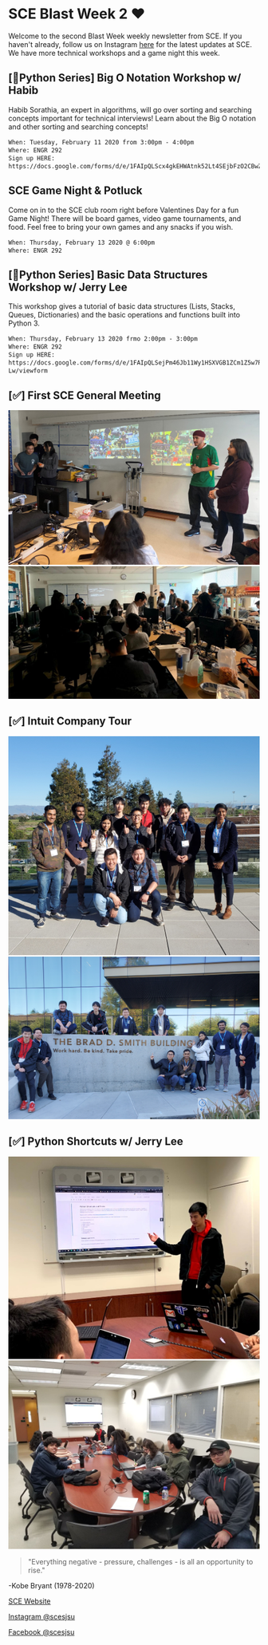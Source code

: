 # SCE Blast Week 2 ❤
Welcome to the second Blast Week weekly newsletter from SCE. 
If you haven't already, follow us on Instagram [here](http://instagram.com/sjsusce) for the latest updates at SCE.
We have more technical workshops and a game night this week.  

## [🐍Python Series] Big O Notation Workshop w/ Habib

Habib Sorathia, an expert in algorithms, will go over sorting and searching concepts important for technical interviews! Learn about the Big O notation and other sorting and searching concepts!
```
When: Tuesday, February 11 2020 from 3:00pm - 4:00pm
Where: ENGR 292
Sign up HERE: https://docs.google.com/forms/d/e/1FAIpQLScx4gkEHWAtnk52Lt4SEjbFzO2CBwZFOcGJLEEJ0BSueu3YyQ/viewform
```
## SCE Game Night & Potluck
Come on in to the SCE club room right before Valentines Day for a fun Game Night! There will be board games, video game tournaments, and food. Feel free to bring your own games and any snacks if you wish.
```
When: Thursday, February 13 2020 @ 6:00pm
Where: ENGR 292
```
## [🐍Python Series] Basic Data Structures Workshop w/ Jerry Lee

This workshop gives a tutorial of basic data structures (Lists, Stacks, Queues, Dictionaries) and the basic operations and functions built into Python 3.
```
When: Thursday, February 13 2020 frmo 2:00pm - 3:00pm
Where: ENGR 292
Sign up HERE: https://docs.google.com/forms/d/e/1FAIpQLSejPm46Jb11Wy1HSXVGB1ZCm1Z5w7RVtFt8uMb2XgFKG5x-Lw/viewform
```
## [✅] First SCE General Meeting
![genmeeting](images/generalmeeting.jpg)
![genmeeting](images/generalmeeting3.jpg)

## [✅] Intuit Company Tour
![intuit2](images/intuit2.jpg)
![intuit3](images/intuit3.jpg)

## [✅] Python Shortcuts w/ Jerry Lee
![pythonshortcuts](images/pythonshortcuts.jpg)
![pythonshortcuts2](images/pythonshortcuts1.jpg)

>"Everything negative - pressure, challenges - is all an opportunity to rise."

-Kobe Bryant (1978-2020) 

[SCE Website](http://sce.engr.sjsu.edu/?fbclid=IwAR25WOB_jpB62Dxf8vJSzKmI_KaT4iLBfCuT7eCrwRCetb4orQtB_ek7RY0 "Title")

[Instagram @scesjsu](http://instagram.com/sjsusce)

[Facebook @scesjsu](https://www.facebook.com/sjsusce/)